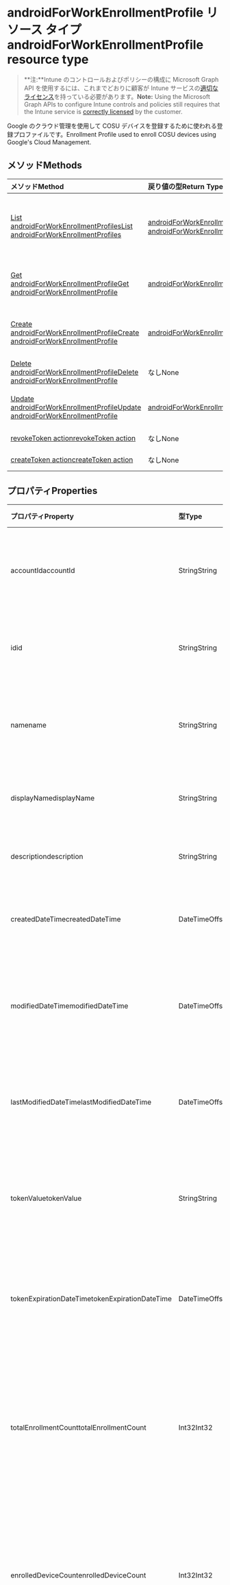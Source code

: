 # <a name="androidforworkenrollmentprofile-resource-type"></a><span data-ttu-id="c58a4-101">androidForWorkEnrollmentProfile リソース タイプ</span><span class="sxs-lookup"><span data-stu-id="c58a4-101">androidForWorkEnrollmentProfile resource type</span></span>

> <span data-ttu-id="c58a4-102">**注:**Intune のコントロールおよびポリシーの構成に Microsoft Graph API を使用するには、これまでどおりに顧客が Intune サービスの[適切なライセンス](https://go.microsoft.com/fwlink/?linkid=839381)を持っている必要があります。</span><span class="sxs-lookup"><span data-stu-id="c58a4-102">**Note:** Using the Microsoft Graph APIs to configure Intune controls and policies still requires that the Intune service is [correctly licensed](https://go.microsoft.com/fwlink/?linkid=839381) by the customer.</span></span>

<span data-ttu-id="c58a4-103">Google のクラウド管理を使用して COSU デバイスを登録するために使われる登録プロファイルです。</span><span class="sxs-lookup"><span data-stu-id="c58a4-103">Enrollment Profile used to enroll COSU devices using Google's Cloud Management.</span></span>
## <a name="methods"></a><span data-ttu-id="c58a4-104">メソッド</span><span class="sxs-lookup"><span data-stu-id="c58a4-104">Methods</span></span>
|<span data-ttu-id="c58a4-105">メソッド</span><span class="sxs-lookup"><span data-stu-id="c58a4-105">Method</span></span>|<span data-ttu-id="c58a4-106">戻り値の型</span><span class="sxs-lookup"><span data-stu-id="c58a4-106">Return Type</span></span>|<span data-ttu-id="c58a4-107">説明</span><span class="sxs-lookup"><span data-stu-id="c58a4-107">Description</span></span>|
|:---|:---|:---|
|[<span data-ttu-id="c58a4-108">List androidForWorkEnrollmentProfiles</span><span class="sxs-lookup"><span data-stu-id="c58a4-108">List androidForWorkEnrollmentProfiles</span></span>](../api/intune_androidforwork_androidforworkenrollmentprofile_list.md)|<span data-ttu-id="c58a4-109">[androidForWorkEnrollmentProfile](../resources/intune_androidforwork_androidforworkenrollmentprofile.md) コレクション</span><span class="sxs-lookup"><span data-stu-id="c58a4-109">[androidForWorkEnrollmentProfile](../resources/intune_androidforwork_androidforworkenrollmentprofile.md) collection</span></span>|<span data-ttu-id="c58a4-110">[androidForWorkEnrollmentProfile](../resources/intune_androidforwork_androidforworkenrollmentprofile.md) オブジェクトのプロパティとリレーションシップをリストします。</span><span class="sxs-lookup"><span data-stu-id="c58a4-110">List properties and relationships of the [androidForWorkEnrollmentProfile](../resources/intune_androidforwork_androidforworkenrollmentprofile.md) objects.</span></span>|
|[<span data-ttu-id="c58a4-111">Get androidForWorkEnrollmentProfile</span><span class="sxs-lookup"><span data-stu-id="c58a4-111">Get androidForWorkEnrollmentProfile</span></span>](../api/intune_androidforwork_androidforworkenrollmentprofile_get.md)|[<span data-ttu-id="c58a4-112">androidForWorkEnrollmentProfile</span><span class="sxs-lookup"><span data-stu-id="c58a4-112">androidForWorkEnrollmentProfile</span></span>](../resources/intune_androidforwork_androidforworkenrollmentprofile.md)|<span data-ttu-id="c58a4-113">[androidForWorkEnrollmentProfile](../resources/intune_androidforwork_androidforworkenrollmentprofile.md) オブジェクトのプロパティとリレーションシップを読み取ります。</span><span class="sxs-lookup"><span data-stu-id="c58a4-113">Read properties and relationships of [plannerTaskDetails](../resources/intune_androidforwork_androidforworkenrollmentprofile.md) object.</span></span>|
|[<span data-ttu-id="c58a4-114">Create androidForWorkEnrollmentProfile</span><span class="sxs-lookup"><span data-stu-id="c58a4-114">Create androidForWorkEnrollmentProfile</span></span>](../api/intune_androidforwork_androidforworkenrollmentprofile_create.md)|[<span data-ttu-id="c58a4-115">androidForWorkEnrollmentProfile</span><span class="sxs-lookup"><span data-stu-id="c58a4-115">androidForWorkEnrollmentProfile</span></span>](../resources/intune_androidforwork_androidforworkenrollmentprofile.md)|<span data-ttu-id="c58a4-116">新しい [androidForWorkEnrollmentProfile](../resources/intune_androidforwork_androidforworkenrollmentprofile.md) オブジェクトを作成します。</span><span class="sxs-lookup"><span data-stu-id="c58a4-116">Create a new [plannerBucket](../resources/intune_androidforwork_androidforworkenrollmentprofile.md) object.</span></span>|
|[<span data-ttu-id="c58a4-117">Delete androidForWorkEnrollmentProfile</span><span class="sxs-lookup"><span data-stu-id="c58a4-117">Delete androidForWorkEnrollmentProfile</span></span>](../api/intune_androidforwork_androidforworkenrollmentprofile_delete.md)|<span data-ttu-id="c58a4-118">なし</span><span class="sxs-lookup"><span data-stu-id="c58a4-118">None</span></span>|<span data-ttu-id="c58a4-119">[androidForWorkEnrollmentProfile](../resources/intune_androidforwork_androidforworkenrollmentprofile.md) を削除します。</span><span class="sxs-lookup"><span data-stu-id="c58a4-119">Deletes a [androidForWorkEnrollmentProfile](../resources/intune_androidforwork_androidforworkenrollmentprofile.md).</span></span>|
|[<span data-ttu-id="c58a4-120">Update androidForWorkEnrollmentProfile</span><span class="sxs-lookup"><span data-stu-id="c58a4-120">Update androidForWorkEnrollmentProfile</span></span>](../api/intune_androidforwork_androidforworkenrollmentprofile_update.md)|[<span data-ttu-id="c58a4-121">androidForWorkEnrollmentProfile</span><span class="sxs-lookup"><span data-stu-id="c58a4-121">androidForWorkEnrollmentProfile</span></span>](../resources/intune_androidforwork_androidforworkenrollmentprofile.md)|<span data-ttu-id="c58a4-122">[androidForWorkEnrollmentProfile](../resources/intune_androidforwork_androidforworkenrollmentprofile.md) オブジェクトのプロパティを更新します。</span><span class="sxs-lookup"><span data-stu-id="c58a4-122">Update the properties of a [calendar](../resources/intune_androidforwork_androidforworkenrollmentprofile.md) object.</span></span>|
|[<span data-ttu-id="c58a4-123">revokeToken action</span><span class="sxs-lookup"><span data-stu-id="c58a4-123">revokeToken action</span></span>](../api/intune_androidforwork_androidforworkenrollmentprofile_revoketoken.md)|<span data-ttu-id="c58a4-124">なし</span><span class="sxs-lookup"><span data-stu-id="c58a4-124">None</span></span>|<span data-ttu-id="c58a4-125">まだ文書化されていません</span><span class="sxs-lookup"><span data-stu-id="c58a4-125">Not yet documented</span></span>|
|[<span data-ttu-id="c58a4-126">createToken action</span><span class="sxs-lookup"><span data-stu-id="c58a4-126">createToken action</span></span>](../api/intune_androidforwork_androidforworkenrollmentprofile_createtoken.md)|<span data-ttu-id="c58a4-127">なし</span><span class="sxs-lookup"><span data-stu-id="c58a4-127">None</span></span>|<span data-ttu-id="c58a4-128">まだ文書化されていません</span><span class="sxs-lookup"><span data-stu-id="c58a4-128">Not yet documented</span></span>|

## <a name="properties"></a><span data-ttu-id="c58a4-129">プロパティ</span><span class="sxs-lookup"><span data-stu-id="c58a4-129">Properties</span></span>
|<span data-ttu-id="c58a4-130">プロパティ</span><span class="sxs-lookup"><span data-stu-id="c58a4-130">Property</span></span>|<span data-ttu-id="c58a4-131">型</span><span class="sxs-lookup"><span data-stu-id="c58a4-131">Type</span></span>|<span data-ttu-id="c58a4-132">説明</span><span class="sxs-lookup"><span data-stu-id="c58a4-132">Description</span></span>|
|:---|:---|:---|
|<span data-ttu-id="c58a4-133">accountId</span><span class="sxs-lookup"><span data-stu-id="c58a4-133">accountId</span></span>|<span data-ttu-id="c58a4-134">String</span><span class="sxs-lookup"><span data-stu-id="c58a4-134">String</span></span>|<span data-ttu-id="c58a4-135">登録プロファイルが属するテナント GUID。</span><span class="sxs-lookup"><span data-stu-id="c58a4-135">Tenant GUID the enrollment profile belongs to.</span></span>|
|<span data-ttu-id="c58a4-136">id</span><span class="sxs-lookup"><span data-stu-id="c58a4-136">id</span></span>|<span data-ttu-id="c58a4-137">String</span><span class="sxs-lookup"><span data-stu-id="c58a4-137">String</span></span>|<span data-ttu-id="c58a4-138">登録プロファイルの一意の GUID。</span><span class="sxs-lookup"><span data-stu-id="c58a4-138">Unique GUID for the enrollment profile.</span></span>|
|<span data-ttu-id="c58a4-139">name</span><span class="sxs-lookup"><span data-stu-id="c58a4-139">name</span></span>|<span data-ttu-id="c58a4-140">String</span><span class="sxs-lookup"><span data-stu-id="c58a4-140">String</span></span>|<span data-ttu-id="c58a4-141">(使用されていない) 登録プロファイルの表示名。</span><span class="sxs-lookup"><span data-stu-id="c58a4-141">(Deprecated) Display name for the enrollment profile.</span></span>|
|<span data-ttu-id="c58a4-142">displayName</span><span class="sxs-lookup"><span data-stu-id="c58a4-142">displayName</span></span>|<span data-ttu-id="c58a4-143">String</span><span class="sxs-lookup"><span data-stu-id="c58a4-143">String</span></span>|<span data-ttu-id="c58a4-144">登録プロファイルの表示名。</span><span class="sxs-lookup"><span data-stu-id="c58a4-144">Display name for the enrollment profile.</span></span>|
|<span data-ttu-id="c58a4-145">description</span><span class="sxs-lookup"><span data-stu-id="c58a4-145">description</span></span>|<span data-ttu-id="c58a4-146">String</span><span class="sxs-lookup"><span data-stu-id="c58a4-146">String</span></span>|<span data-ttu-id="c58a4-147">登録プロファイルの説明。</span><span class="sxs-lookup"><span data-stu-id="c58a4-147">Description for the enrollment profile.</span></span>|
|<span data-ttu-id="c58a4-148">createdDateTime</span><span class="sxs-lookup"><span data-stu-id="c58a4-148">createdDateTime</span></span>|<span data-ttu-id="c58a4-149">DateTimeOffset</span><span class="sxs-lookup"><span data-stu-id="c58a4-149">DateTimeOffset</span></span>|<span data-ttu-id="c58a4-150">登録プロファイルが作成された日時。</span><span class="sxs-lookup"><span data-stu-id="c58a4-150">Date time the enrollment profile was created.</span></span>|
|<span data-ttu-id="c58a4-151">modifiedDateTime</span><span class="sxs-lookup"><span data-stu-id="c58a4-151">modifiedDateTime</span></span>|<span data-ttu-id="c58a4-152">DateTimeOffset</span><span class="sxs-lookup"><span data-stu-id="c58a4-152">DateTimeOffset</span></span>|<span data-ttu-id="c58a4-153">(使用されていない) 登録プロファイルが最後に変更された日時。</span><span class="sxs-lookup"><span data-stu-id="c58a4-153">(Deprecated) Date time the enrollment profile was last modified.</span></span>|
|<span data-ttu-id="c58a4-154">lastModifiedDateTime</span><span class="sxs-lookup"><span data-stu-id="c58a4-154">lastModifiedDateTime</span></span>|<span data-ttu-id="c58a4-155">DateTimeOffset</span><span class="sxs-lookup"><span data-stu-id="c58a4-155">DateTimeOffset</span></span>|<span data-ttu-id="c58a4-156">登録プロファイルが最後に変更された日時。</span><span class="sxs-lookup"><span data-stu-id="c58a4-156">Date time the enrollment profile was last modified.</span></span>|
|<span data-ttu-id="c58a4-157">tokenValue</span><span class="sxs-lookup"><span data-stu-id="c58a4-157">tokenValue</span></span>|<span data-ttu-id="c58a4-158">String</span><span class="sxs-lookup"><span data-stu-id="c58a4-158">String</span></span>|<span data-ttu-id="c58a4-159">この登録プロファイル用に最後に作成されたトークンの値。</span><span class="sxs-lookup"><span data-stu-id="c58a4-159">Value of the most recently created token for this enrollment profile.</span></span>|
|<span data-ttu-id="c58a4-160">tokenExpirationDateTime</span><span class="sxs-lookup"><span data-stu-id="c58a4-160">tokenExpirationDateTime</span></span>|<span data-ttu-id="c58a4-161">DateTimeOffset</span><span class="sxs-lookup"><span data-stu-id="c58a4-161">DateTimeOffset</span></span>|<span data-ttu-id="c58a4-162">最後に作成されたトークンの有効期限が切れる日時。</span><span class="sxs-lookup"><span data-stu-id="c58a4-162">Date time the most recently created token will expire.</span></span>|
|<span data-ttu-id="c58a4-163">totalEnrollmentCount</span><span class="sxs-lookup"><span data-stu-id="c58a4-163">totalEnrollmentCount</span></span>|<span data-ttu-id="c58a4-164">Int32</span><span class="sxs-lookup"><span data-stu-id="c58a4-164">Int32</span></span>|<span data-ttu-id="c58a4-165">(使用されていない) この登録プロファイルを使用して登録した Android デバイスの合計数。</span><span class="sxs-lookup"><span data-stu-id="c58a4-165">(Deprecated) Total number of Android devices that have enrolled using this enrollment profile.</span></span>|
|<span data-ttu-id="c58a4-166">enrolledDeviceCount</span><span class="sxs-lookup"><span data-stu-id="c58a4-166">enrolledDeviceCount</span></span>|<span data-ttu-id="c58a4-167">Int32</span><span class="sxs-lookup"><span data-stu-id="c58a4-167">Int32</span></span>|<span data-ttu-id="c58a4-168">この登録プロファイルを使用して登録した Android デバイスの合計数。</span><span class="sxs-lookup"><span data-stu-id="c58a4-168">Total number of Android devices that have enrolled using this enrollment profile.</span></span>|
|<span data-ttu-id="c58a4-169">qrCode</span><span class="sxs-lookup"><span data-stu-id="c58a4-169">qrCode</span></span>|<span data-ttu-id="c58a4-170">String</span><span class="sxs-lookup"><span data-stu-id="c58a4-170">String</span></span>|<span data-ttu-id="c58a4-171">(使用されていない) トークンの QR コードを生成するために使用する文字列。</span><span class="sxs-lookup"><span data-stu-id="c58a4-171">(Deprecated) String used to generate a QR code for the token.</span></span>|
|<span data-ttu-id="c58a4-172">qrCodeContent</span><span class="sxs-lookup"><span data-stu-id="c58a4-172">qrCodeContent</span></span>|<span data-ttu-id="c58a4-173">String</span><span class="sxs-lookup"><span data-stu-id="c58a4-173">String</span></span>|<span data-ttu-id="c58a4-174">トークンの QR コードを生成するために使用する文字列。</span><span class="sxs-lookup"><span data-stu-id="c58a4-174">String used to generate a QR code for the token.</span></span>|
|<span data-ttu-id="c58a4-175">qrCodeImage</span><span class="sxs-lookup"><span data-stu-id="c58a4-175">qrCodeImage</span></span>|[<span data-ttu-id="c58a4-176">mimeContent</span><span class="sxs-lookup"><span data-stu-id="c58a4-176">MimeContent</span></span>](../resources/intune_androidforwork_mimecontent.md)|<span data-ttu-id="c58a4-177">トークンの QR コードを生成するために使用する文字列。</span><span class="sxs-lookup"><span data-stu-id="c58a4-177">String used to generate a QR code for the token.</span></span>|

## <a name="relationships"></a><span data-ttu-id="c58a4-178">リレーションシップ</span><span class="sxs-lookup"><span data-stu-id="c58a4-178">Relationships</span></span>
<span data-ttu-id="c58a4-179">なし</span><span class="sxs-lookup"><span data-stu-id="c58a4-179">None</span></span>
## <a name="json-representation"></a><span data-ttu-id="c58a4-180">JSON 表記</span><span class="sxs-lookup"><span data-stu-id="c58a4-180">JSON Representation</span></span>
<span data-ttu-id="c58a4-181">以下は、リソースの JSON 表記です。</span><span class="sxs-lookup"><span data-stu-id="c58a4-181">Here is a JSON representation of the resource.</span></span>
<!-- {
  "blockType": "resource",
  "keyProperty": "id",
  "@odata.type": "microsoft.graph.androidForWorkEnrollmentProfile"
}
-->
``` json
{
  "@odata.type": "#microsoft.graph.androidForWorkEnrollmentProfile",
  "accountId": "String",
  "id": "String (identifier)",
  "name": "String",
  "displayName": "String",
  "description": "String",
  "createdDateTime": "String (timestamp)",
  "modifiedDateTime": "String (timestamp)",
  "lastModifiedDateTime": "String (timestamp)",
  "tokenValue": "String",
  "tokenExpirationDateTime": "String (timestamp)",
  "totalEnrollmentCount": 1024,
  "enrolledDeviceCount": 1024,
  "qrCode": "String",
  "qrCodeContent": "String",
  "qrCodeImage": {
    "@odata.type": "microsoft.graph.mimeContent",
    "type": "String",
    "value": "binary"
  }
}
```



